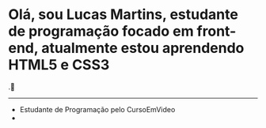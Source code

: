 ### <h1>Olá, sou Lucas Martins, estudante de programação focado em front-end, atualmente estou aprendendo HTML5 e CSS3</h1>.👋
<hr>
<ul>
<li> Estudante de Programação pelo CursoEmVideo<li>
</ul>